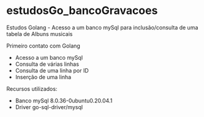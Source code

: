 # estudosGo_bancoGravacoes
Estudos Golang - Acesso a um banco mySql para inclusão/consulta de uma tabela de Albuns musicais

Primeiro contato com Golang

- Acesso a um banco mySql
- Consulta de várias linhas
- Consulta de uma linha por ID
- Inserção de uma linha

Recursos utilizados:
* Banco mySql 8.0.36-0ubuntu0.20.04.1
* Driver go-sql-driver/mysql
